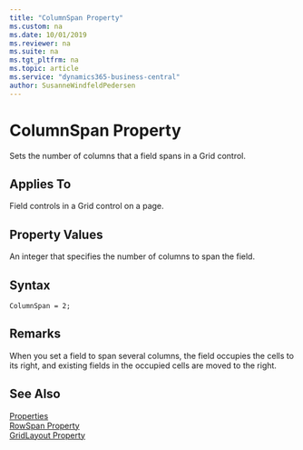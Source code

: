 ```yaml
---
title: "ColumnSpan Property"
ms.custom: na
ms.date: 10/01/2019
ms.reviewer: na
ms.suite: na
ms.tgt_pltfrm: na
ms.topic: article
ms.service: "dynamics365-business-central"
author: SusanneWindfeldPedersen
---
```


# ColumnSpan Property
Sets the number of columns that a field spans in a Grid control.  
  
## Applies To  
Field controls in a Grid control on a page.  
  
## Property Values  
An integer that specifies the number of columns to span the field.  

## Syntax
```
ColumnSpan = 2;
```
  
## Remarks  
When you set a field to span several columns, the field occupies the cells to its right, and existing fields in the occupied cells are moved to the right. 
<!-- 
For example, the following figure illustrates a GridLayout control that consists of four fields arranged in two rows. --> 

## See Also    
[Properties](devenv-properties.md)  
[RowSpan Property](devenv-rowspan-property.md)  
[GridLayout Property](devenv-gridlayout-property.md)
<!--[Layout Property](devenv-layout-property.md)-->
  